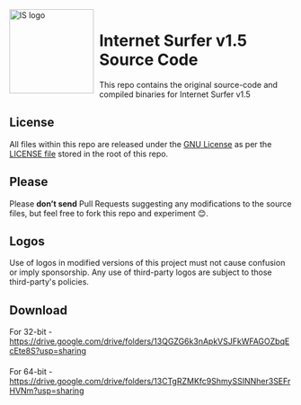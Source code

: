 <img width="150" align="left" style="float: left; margin: 0 10px 0 0;" alt="IS logo" src="https://github.com/GuljakMarkijan/Internet-Surfer/blob/main/v1.5/icon.ico">   

# Internet Surfer v1.5 Source Code

This repo contains the original source-code and compiled binaries for Internet Surfer v1.5

## License

All files within this repo are released under the [GNU License]( https://uk.wikipedia.org/wiki/GNU_General_Public_License) as per the [LICENSE file](https://github.com/GuljakMarkijan/Internet-Surfer/blob/main/LICENSE) stored in the root of this repo.

## Please

Please **don’t send** Pull Requests suggesting any modifications to the source files, but feel free to fork this repo and experiment 😊.  


## Logos

Use of logos in modified versions of this project must not cause confusion or imply sponsorship.
Any use of third-party logos are subject to those third-party's policies.

## Download

For 32-bit - https://drive.google.com/drive/folders/13QGZG6k3nApkVSJFkWFAGOZbqEcEte8S?usp=sharing
####
For 64-bit - https://drive.google.com/drive/folders/13CTgRZMKfc9ShmySSINNher3SEFrHVNm?usp=sharing
